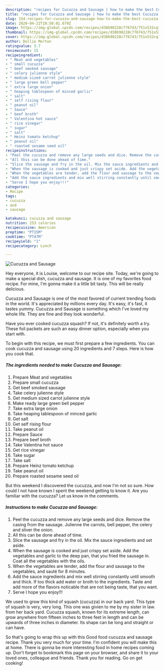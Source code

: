 ```yaml
---
description: "recipes for Cucuzza and Sausage | how to make the best Cucuzza and Sausage"
title: "recipes for Cucuzza and Sausage | how to make the best Cucuzza and Sausage"
slug: 154-recipes-for-cucuzza-and-sausage-how-to-make-the-best-cucuzza-and-sausage
date: 2020-04-22T18:50:01.679Z
image: https://img-global.cpcdn.com/recipes/d38b98228c776743/751x532cq70/cucuzza-and-sausage-recipe-main-photo.jpg
thumbnail: https://img-global.cpcdn.com/recipes/d38b98228c776743/751x532cq70/cucuzza-and-sausage-recipe-main-photo.jpg
cover: https://img-global.cpcdn.com/recipes/d38b98228c776743/751x532cq70/cucuzza-and-sausage-recipe-main-photo.jpg
author: Dollie Morton
ratingvalue: 3.7
reviewcount: 15
recipeingredient:
- " Meat and vegetables"
- " small cucuzza"
- " beef smoked sausage"
- " celery julienne style"
- " medium sized carrot julienne style"
- " large green bell pepper"
- " extra large onion"
- " heaping tablespoon of minced garlic"
- " salt"
- " self rising flour"
- " peanut oil"
- " Sauce"
- " beef broth"
- " Valentina hot sauce"
- " rice vinegar"
- " sugar"
- " salt"
- " Heinz tomato ketchup"
- " peanut oil"
- " roasted sesame seed oil"
recipeinstructions:
- "Peel the cucuzza and remove any large seeds and dice. Remove the casing from the sausage. Julienne the carrots, bell pepper, the celery and sliver the onion."
- "All this can be done ahead of time."
- "Slice the sausage and fry in the oil. Mix the sauce ingredients and set aside."
- "When the sausage is cooked and just crispy set aside. Add the vegetables and garlic to the deep pan, that you fried the sausage in. Coat all the vegetables with the oils."
- "When the vegetables are tender, add the flour and sausage to the vegetables, and sauté for 8 minutes."
- "Add the sauce ingredients and mix well stirring constantly until smooth and thick. If too thick add water or broth to the ingredients. Taste and add more of the flavors noticable that are not being taste, that you want."
- "Serve I hope you enjoy!!!"
categories:
- Recipe
tags:
- cucuzza
- and
- sausage

katakunci: cucuzza and sausage 
nutrition: 253 calories
recipecuisine: American
preptime: "PT15M"
cooktime: "PT47M"
recipeyield: "1"
recipecategory: Lunch

---
```



![Cucuzza and Sausage](https://img-global.cpcdn.com/recipes/d38b98228c776743/751x532cq70/cucuzza-and-sausage-recipe-main-photo.jpg)

Hey everyone, it is Louise, welcome to our recipe site. Today, we're going to make a special dish, cucuzza and sausage. It is one of my favorites food recipe. For mine, I'm gonna make it a little bit tasty. This will be really delicious.

Cucuzza and Sausage is one of the most favored of current trending foods in the world. It's appreciated by millions every day. It's easy, it's fast, it tastes yummy. Cucuzza and Sausage is something which I've loved my whole life. They are fine and they look wonderful.

Have you ever cooked cucuzza squash? If not, it&#39;s definitely worth a try. These foil packets are such an easy dinner option, especially when you start with.


To begin with this recipe, we must first prepare a few ingredients. You can cook cucuzza and sausage using 20 ingredients and 7 steps. Here is how you cook that.

<!--inarticleads1-->

##### The ingredients needed to make Cucuzza and Sausage:

1. Prepare  Meat and vegetables
1. Prepare  small cucuzza
1. Get  beef smoked sausage
1. Take  celery julienne style
1. Get  medium sized carrot julienne style
1. Make ready  large green bell pepper
1. Take  extra large onion
1. Take  heaping tablespoon of minced garlic
1. Get  salt
1. Get  self rising flour
1. Take  peanut oil
1. Prepare  Sauce
1. Prepare  beef broth
1. Take  Valentina hot sauce
1. Get  rice vinegar
1. Take  sugar
1. Take  salt
1. Prepare  Heinz tomato ketchup
1. Take  peanut oil
1. Prepare  roasted sesame seed oil


But this weekend I discovered the cucuzza, and now I&#39;m not so sure. How could I not have known I spent the weekend getting to know it. Are you familiar with the cucuzza? Let us know in the comments. 

<!--inarticleads2-->

##### Instructions to make Cucuzza and Sausage:

1. Peel the cucuzza and remove any large seeds and dice. Remove the casing from the sausage. Julienne the carrots, bell pepper, the celery and sliver the onion.
1. All this can be done ahead of time.
1. Slice the sausage and fry in the oil. Mix the sauce ingredients and set aside.
1. When the sausage is cooked and just crispy set aside. Add the vegetables and garlic to the deep pan, that you fried the sausage in. Coat all the vegetables with the oils.
1. When the vegetables are tender, add the flour and sausage to the vegetables, and sauté for 8 minutes.
1. Add the sauce ingredients and mix well stirring constantly until smooth and thick. If too thick add water or broth to the ingredients. Taste and add more of the flavors noticable that are not being taste, that you want.
1. Serve I hope you enjoy!!!


We used to grow this kind of squash (cucuzza) in our back yard. This type of squash is very, very long. This one was givien to me by my sister in law. from her back yard. Cucuzza squash, known for its extreme length, can grow anywhere from fifteen inches to three feet in length and can be upwards of three inches in diameter. Its shape can be long and straight or can have. 

So that's going to wrap this up with this Good food cucuzza and sausage recipe. Thank you very much for your time. I'm confident you will make this at home. There is gonna be more interesting food in home recipes coming up. Don't forget to bookmark this page on your browser, and share it to your loved ones, colleague and friends. Thank you for reading. Go on get cooking!
